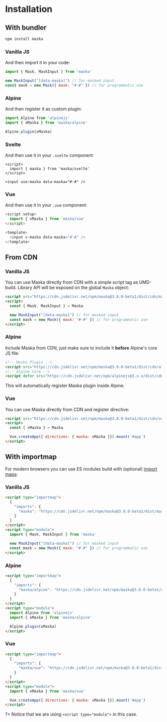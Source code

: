 # Installation

## With bundler

```sh
npm install maska
```

<!-- tabs:start -->
### **Vanilla JS**

And then import it in your code:

```js
import { Mask, MaskInput } from 'maska'

new MaskInput("[data-maska]") // for masked input
const mask = new Mask({ mask: "#-#" }) // for programmatic use
```

### **Alpine**

And then register it as custom plugin:

```js
import Alpine from 'alpinejs'
import { xMaska } from 'maska/alpine'

Alpine.plugin(xMaska)
```

### **Svelte**

And then use it in your `.svelte` component:

```svelte
<script>
  import { maska } from 'maska/svelte'
</script>

<input use:maska data-maska="#-#" />
```

### **Vue**

And then use it in your `.vue` component:

```js
<script setup>
  import { vMaska } from 'maska/vue'
</script>

<template>
  <input v-maska data-maska="#-#" />
</template>
```
<!-- tabs:end -->


## From CDN

<!-- tabs:start -->
### **Vanilla JS**

You can use Maska directly from CDN with a simple script tag as UMD-build.
Library API will be exposed on the global `Maska` object:

```html
<script src="https://cdn.jsdelivr.net/npm/maska@3.0.0-beta1/dist/cdn/maska.js"></script>
<script>
  const { Mask, MaskInput } = Maska

  new MaskInput("[data-maska]") // for masked input
  const mask = new Mask({ mask: "#-#" }) // for programmatic use
</script>
```

### **Alpine**

Include Maska from CDN, just make sure to include it **before** Alpine's core JS file:

```html
<!-- Maska Plugin -->
<script src="https://cdn.jsdelivr.net/npm/maska@3.0.0-beta1/dist/cdn/alpine.js"></script>
<!-- Alpine Core -->
<script defer src="https://cdn.jsdelivr.net/npm/alpinejs@3.x.x/dist/cdn.min.js"></script>
```
This will automatically register Maska plugin inside Alpine.

### **Vue**

You can use Maska directly from CDN and register directive:

```html
<script src="https://cdn.jsdelivr.net/npm/maska@3.0.0-beta1/dist/cdn/vue.js"></script>
<script>
  const { vMaska } = Maska

  Vue.createApp({ directives: { maska: vMaska }}).mount('#app')
</script>
```
<!-- tabs:end -->


## With importmap

For modern browsers you can use ES modules build with (optional) [import maps](https://caniuse.com/import-maps):

<!-- tabs:start -->
### **Vanilla JS**

```html
<script type="importmap">
  {
    "imports": {
      "maska": "https://cdn.jsdelivr.net/npm/maska@3.0.0-beta1/dist/maska.mjs"
    }
  }
</script>
<script type="module">
  import { Mask, MaskInput } from 'maska'

  new MaskInput("[data-maska]") // for masked input
  const mask = new Mask({ mask: "#-#" }) // for programmatic use
</script>
```

### **Alpine**

```html
<script type="importmap">
  {
    "imports": {
      "maska/alpine": "https://cdn.jsdelivr.net/npm/maska@3.0.0-beta1/dist/alpine.mjs"
    }
  }
</script>
<script type="module">
  import Alpine from 'alpinejs'
  import { xMaska } from 'maska/alpine'

  Alpine.plugin(xMaska)
</script>
```

### **Vue**

```html
<script type="importmap">
  {
    "imports": {
      "maska/vue": "https://cdn.jsdelivr.net/npm/maska@3.0.0-beta1/dist/vue.mjs"
    }
  }
</script>
<script type="module">
  import { vMaska } from 'maska/vue'

  Vue.createApp({ directives: { maska: vMaska }}).mount('#app')
</script>
```
<!-- tabs:end -->

?> Notice that we are using `<script type="module">` in this case.
